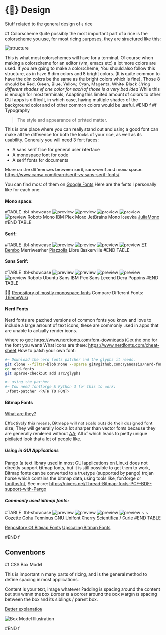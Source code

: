 # {🎨} Design
Stuff related to the general design of a rice

#f Colorscheme
Quite possibly the most important part of a rice is the colorscheme you use, for most ricing purposes, they are structured like this:

![structure](/assets/images/colorscheme-structure.webp)

This is what most colorschemes will have for a terminal. Of course when making a colorscheme for an editor (vim, emacs etc) a lot more colors are used.
If you are going to make a colorscheme, You should also follow this structure, as in have 8 dim colors and 8 bright colors. (It is quite common to have the dim colors be the same as the bright colors which is fine),
Those 8 should be Red, Green, Blue, Yellow, Cyan, Magenta, White, Black
*Using different shades of one color for each of those is a very bad idea*
While this is enough for most terminals, Adapting this limited amount of colors to other GUI apps is difficult, in which case, having multiple shades of the background color and of other common colors would be useful.
#END f
#f Typography
> The style and appearance of printed matter.

This is one place where you can really stand out and using a good font can make all the difference for both the looks of your rice, as well as its usability.
Generally you will need 3 font faces:
- A sans serif face for general user interface
- A monospace font for code
- A serif fonts for documents

More on the differences between serif, sans-serif and mono space: https://www.canva.com/learn/serif-vs-sans-serif-fonts/

You can find most of them on [Google Fonts](https://fonts.google.com)
Here are the fonts I personally like for each one:

#### Mono space:
#TABLE	.tbl-showcase
![preview](/assets/images/font-previews/Roboto-Mono-Regular.webp)	![preview](/assets/images/font-previews/IBM-Plex-Mono-Regular.webp)	![preview](/assets/images/font-previews/JetBrains-Mono-Regular.webp)	![preview](/assets/images/font-previews/Sarasa-Term-K.webp)	![preview](/assets/images/font-previews/JuliaMono-Regular.webp)
Roboto Mono															IBM Plex Mono														JetBrains Mono														Iosevka														[JuliaMono](https://juliamono.netlify.app/)
#END TABLE

#### Serif:
#TABLE	.tbl-showcase
![preview](/assets/images/font-previews/ETBembo-RomanLF.webp)	![preview](/assets/images/font-previews/Merriweather-Regular.webp)	![preview](/assets/images/font-previews/Piazzolla-Regular.webp)	![preview](/assets/images/font-previews/Libre-Baskerville.webp)
[ET Bembo](https://edwardtufte.github.io/et-book/)				Merriweather														[Piazzolla](https://piazzolla.huertatipografica.com/)			Libre Baskerville
#END TABLE

#### Sans Serif:
#TABLE	.tbl-showcase
![preview](/assets/images/font-previews/Roboto.webp)	![preview](/assets/images/font-previews/Ubuntu-Regular.webp)	![preview](/assets/images/font-previews/IBM-Plex-Sans-Regular.webp)	![preview](/assets/images/font-previews/Lexend-Deca-Regular.webp)	![preview](/assets/images/font-previews/Poppins-Regular.webp)
Roboto	Ubuntu Sans	IBM Plex Sans	Lexend Deca	Poppins
#END TABLE

🏴‍☠️ [Repository of mostly monospace fonts](https://gitlab.com/exorcist365/fonts)
Compare Different Fonts: [ThemeWiki](https://wooosh.github.io/themewiki/fontindex/)

#### Nerd Fonts
Nerd fonts are patched versions of common fonts you know and love to include a large amount of text icons, these are commonly used in apps that are unable to actually render icons.

Where to get: https://www.nerdfonts.com/font-downloads (Get the one for the font you want)
What icons are there: https://www.nerdfonts.com/cheat-sheet
How to patch your own font:
```sh
#~ Download the nerd fonts patcher and the glyphs it needs.
git clone --filter=blob:none --sparse git@github.com:ryanoasis/nerd-fonts
cd nerd-fonts
git sparse-checkout add src/glyphs

#~ Using the patcher
#~ You need fontforge & Python 3 for this to work:
./font-patcher <PATH TO FONT>
```

#### Bitmap Fonts
[What are they?](http://www.cs.ucc.ie/~gavin/cs1050/the_internet/slides/ch07s01s01.html.htm)

Effectively this means,
Bitmaps will not scale outside their designed font size;
They will generally look a lot sharper than vector fonts because they are generally rendered without [AA](https://www.youtube.com/watch?v=hqi0114mwtY);
All of which leads to pretty unique pixilated look that a lot of people like.

##### Using in GUI Applications
Pango (a text library used in most GUI applications on Linux) does not directly support bitmap fonts, but it is still possible to get them to work,
Bitmap fonts can be converted to a truetype (supported by pango) trojan horse which contains the bitmap data, using tools like, fontforge or [fonttosfnt](https://gitlab.freedesktop.org/xorg/app/fonttosfnt),
See more: https://nixers.net/Thread-Bitmap-fonts-PCF-BDF-support-with-Pango

##### Commonly used bitmap fonts:
#TABLE	.tbl-showcase
![preview](/assets/images/font-previews/CozetteVector.png)	![preview](/assets/images/font-previews/Gohu-GohuFont.webp)	![preview](/assets/images/font-previews/Terminus.png)	![preview](/assets/images/font-previews/Unifont-Nerd-Font-Complete.png)	~	~
[Cozette](https://github.com/slavfox/Cozette)	[Gohu](https://font.gohu.org/)	[Terminus](http://terminus-font.sourceforge.net/)	[GNU Unifont](https://unifoundry.com/unifont/)	[Cherry](https://github.com/turquoise-hexagon/cherry)	[Scientifica](https://github.com/NerdyPepper/scientifica) / [Curie](https://github.com/nerdypepper/curie)
#END TABLE

[Repository Of Bitmap Fonts](https://github.com/Tecate/bitmap-fonts)
[Upscaling Bitmap Fonts](https://github.com/Francesco149/bdf2x)
<!-- TODO: Add a link on making a bitmap font to vector font
		   Making use of bitmap fonts in pango etc apps -->

#END f

## Conventions
#f CSS Box Model
<aside>

<p>This is important in many parts of ricing,
and is the general method to define spacing in most applications.

Content is your text, image whatever
Padding is spacing around the content but still within the box
Border is a border around the box
Margin is spacing between the box and its siblings / parent box.

[Better explanation](https://developer.mozilla.org/en-US/docs/Web/CSS/CSS_Box_Model/Introduction_to_the_CSS_box_model)

</p>

![Box Model Illustration](/assets/images/box-model.webp)
</aside>
#END f


